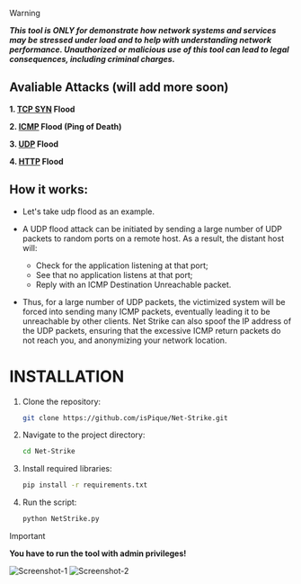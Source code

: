 > [!WARNING]
> ***This tool is ONLY for demonstrate how network systems and services may be stressed under load and to help with understanding network performance. Unauthorized or malicious use of this tool can lead to legal consequences, including criminal charges.***

## Avaliable Attacks (will add more soon)

**1. [TCP SYN](https://www.cloudflare.com/learning/ddos/syn-flood-ddos-attack/) Flood**

**2. [ICMP](https://www.cloudflare.com/learning/ddos/ping-icmp-flood-ddos-attack/) Flood (Ping of Death)**

**3. [UDP](https://www.cloudflare.com/learning/ddos/udp-flood-ddos-attack/) Flood**

**4. [HTTP](https://www.cloudflare.com/learning/ddos/http-flood-ddos-attack/) Flood**

## How it works:

* Let's take udp flood as an example.

* A UDP flood attack can be initiated by sending a large number of UDP packets to random ports on a remote host. As a result, the distant host will:

    * Check for the application listening at that port;
    * See that no application listens at that port;
    * Reply with an ICMP Destination Unreachable packet.

* Thus, for a large number of UDP packets, the victimized system will be forced into sending many ICMP packets, eventually leading it to be unreachable by other clients. Net Strike can also spoof the IP address of the UDP packets, ensuring that the excessive ICMP return packets do not reach you, and anonymizing your network location.

# INSTALLATION

1. Clone the repository:

    ```bash
    git clone https://github.com/isPique/Net-Strike.git
    ```

2. Navigate to the project directory:

    ```bash
    cd Net-Strike
    ```

3. Install required libraries:

   ```bash
   pip install -r requirements.txt
   ```

4. Run the script:

    ```bash
    python NetStrike.py
    ```
> [!IMPORTANT]
> **You have to run the tool with admin privileges!**

![Screenshot-1](https://github.com/isPique/Net-Strike/blob/main/Screenshot-1.png)
![Screenshot-2](https://github.com/isPique/Net-Strike/blob/main/Screenshot-2.png)
